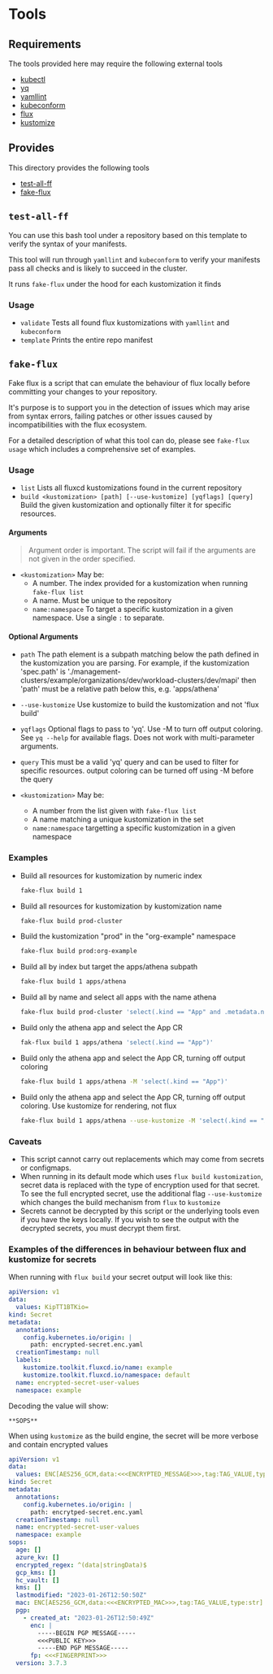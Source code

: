 # Tools

## Requirements

The tools provided here may require the following external tools

- [kubectl](https://kubernetes.io/docs/tasks/tools/)
- [yq](https://github.com/mikefarah/yq)
- [yamllint](https://github.com/adrienverge/yamllint)
- [kubeconform](https://github.com/yannh/kubeconform)
- [flux](https://fluxcd.io/flux/installation/#install-the-flux-cli)
- [kustomize](https://kubectl.docs.kubernetes.io/installation/kustomize/binaries/)

## Provides

This directory provides the following tools

- [test-all-ff](https://github.com/giantswarm/gitops-template/blob/main/tools/test-all-ff)
- [fake-flux](https://github.com/giantswarm/gitops-template/blob/main/tools/fake-flux)

## `test-all-ff`

You can use this bash tool under a repository based on this template to verify the syntax of your manifests.

This tool will run through `yamllint` and `kubeconform` to verify your manifests pass all checks and is likely to
succeed in the cluster.

It runs `fake-flux` under the hood for each kustomization it finds

### Usage

- `validate` Tests all found flux kustomizations with `yamllint` and `kubeconform`
- `template` Prints the entire repo manifest

## `fake-flux`

Fake flux is a script that can emulate the behaviour of flux locally before committing your changes to your repository.

It's purpose is to support you in the detection of issues which may arise from syntax errors, failing patches or other
issues caused by incompatibilities with the flux ecosystem.

For a detailed description of what this tool can do, please see `fake-flux usage` which includes a comprehensive set of
examples.

### Usage

- `list` Lists all fluxcd kustomizations found in the current repository
- `build <kustomization> [path] [--use-kustomize] [yqflags] [query]` Build the given kustomization and optionally filter
   it for specific resources.

#### Arguments

> Argument order is important. The script will fail if the arguments are not given in the order specified.

- `<kustomization>` May be:
  - A number. The index provided for a kustomization when running `fake-flux list`
  - A name. Must be unique to the repository
  - `name:namespace` To target a specific kustomization in a given namespace. Use a single `:` to separate.

#### Optional Arguments

- `path` The path element is a subpath matching below the path defined in the kustomization you are parsing.
  For example, if the kustomization 'spec.path' is './management-clusters/example/organizations/dev/workload-clusters/dev/mapi'
  then 'path' must be a relative path below this, e.g. 'apps/athena'

- `--use-kustomize` Use kustomize to build the kustomization and not 'flux build'

- `yqflags` Optional flags to pass to 'yq'. Use -M to turn off output coloring. See `yq --help` for available flags.
  Does not work with multi-parameter arguments.

- `query` This must be a valid 'yq' query and can be used to filter for specific resources.
           output coloring can be turned off using -M before the query

- `<kustomization>` May be:
  - A number from the list given with `fake-flux list`
  - A name matching a unique kustomization in the set
  - `name:namespace` targetting a specific kustomization in a given namespace

### Examples

- Build all resources for kustomization by numeric index

  ```bash
  fake-flux build 1
  ```

- Build all resources for kustomization by kustomization name

  ```bash
  fake-flux build prod-cluster
  ```

- Build the kustomization "prod" in the "org-example" namespace

  ```bash
  fake-flux build prod:org-example
  ```

- Build all by index but target the apps/athena subpath

  ```bash
  fake-flux build 1 apps/athena
  ```

- Build all by name and select all apps with the name athena

  ```bash
  fake-flux build prod-cluster 'select(.kind == "App" and .metadata.name == "athena")'
  ```

- Build only the athena app and select the App CR

  ```bash
  fak-flux build 1 apps/athena 'select(.kind == "App")'
  ```

- Build only the athena app and select the App CR, turning off output coloring

  ```bash
  fake-flux build 1 apps/athena -M 'select(.kind == "App")'
  ```

- Build only the athena app and select the App CR, turning off output coloring. Use kustomize for rendering, not flux

  ```bash
  fake-flux build 1 apps/athena --use-kustomize -M 'select(.kind == "App")'
  ```

### Caveats

- This script cannot carry out replacements which may come from secrets or configmaps.
- When running in its default mode which uses `flux build kustomization`, secret data is replaced with the type of
  encryption used for that secret. To see the full encrypted secret, use the additional flag `--use-kustomize` which
  changes the build mechanism from `flux` to `kustomize`
- Secrets cannot be decrypted by this script or the underlying tools even if you have the keys locally. If you wish to
  see the output with the decrypted secrets, you must decrypt them first.

### Examples of the differences in behaviour between flux and kustomize for secrets

When running with `flux build` your secret output will look like this:

```yaml
apiVersion: v1
data:
  values: KipTT1BTKio=
kind: Secret
metadata:
  annotations:
    config.kubernetes.io/origin: |
      path: encrypted-secret.enc.yaml
  creationTimestamp: null
  labels:
    kustomize.toolkit.fluxcd.io/name: example
    kustomize.toolkit.fluxcd.io/namespace: default
  name: encrypted-secret-user-values
  namespace: example
```

Decoding the value will show:

```nohighlight
**SOPS**
```

When using `kustomize` as the build engine, the secret will be more verbose and contain encrypted values

```yaml
apiVersion: v1
data:
  values: ENC[AES256_GCM,data:<<<ENCRYPTED_MESSAGE>>>,tag:TAG_VALUE,type:str]
kind: Secret
metadata:
  annotations:
    config.kubernetes.io/origin: |
      path: encrytped-secret.enc.yaml
  creationTimestamp: null
  name: encrypted-secret-user-values
  namespace: example
sops:
  age: []
  azure_kv: []
  encrypted_regex: ^(data|stringData)$
  gcp_kms: []
  hc_vault: []
  kms: []
  lastmodified: "2023-01-26T12:50:50Z"
  mac: ENC[AES256_GCM,data:<<<ENCRYPTED_MAC>>>,tag:TAG_VALUE,type:str]
  pgp:
    - created_at: "2023-01-26T12:50:49Z"
      enc: |
        -----BEGIN PGP MESSAGE-----
        <<<PUBLIC KEY>>>
        -----END PGP MESSAGE-----
      fp: <<<FINGERPRINT>>>
  version: 3.7.3
```
